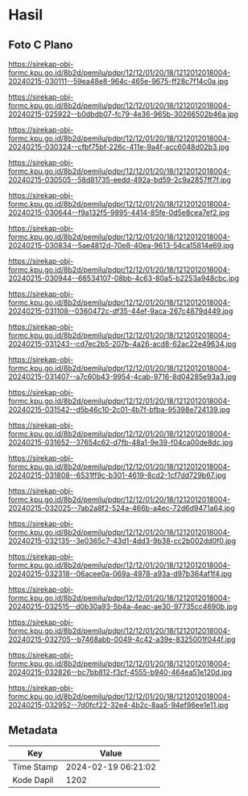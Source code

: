 # Hasil

## Foto C Plano

https://sirekap-obj-formc.kpu.go.id/8b2d/pemilu/pdpr/12/12/01/20/18/1212012018004-20240215-030111--59ea48e8-964c-465e-9675-ff28c7f14c0a.jpg

https://sirekap-obj-formc.kpu.go.id/8b2d/pemilu/pdpr/12/12/01/20/18/1212012018004-20240215-025922--b0dbdb07-fc79-4e36-965b-30266502b46a.jpg

https://sirekap-obj-formc.kpu.go.id/8b2d/pemilu/pdpr/12/12/01/20/18/1212012018004-20240215-030324--cfbf75bf-226c-411e-9a4f-acc6048d02b3.jpg

https://sirekap-obj-formc.kpu.go.id/8b2d/pemilu/pdpr/12/12/01/20/18/1212012018004-20240215-030505--58d81735-eedd-492a-bd59-2c9a2857ff7f.jpg

https://sirekap-obj-formc.kpu.go.id/8b2d/pemilu/pdpr/12/12/01/20/18/1212012018004-20240215-030644--f9a132f5-9895-4414-85fe-0d5e8cea7ef2.jpg

https://sirekap-obj-formc.kpu.go.id/8b2d/pemilu/pdpr/12/12/01/20/18/1212012018004-20240215-030834--5ae4812d-70e8-40ea-9613-54ca15814e69.jpg

https://sirekap-obj-formc.kpu.go.id/8b2d/pemilu/pdpr/12/12/01/20/18/1212012018004-20240215-030944--66534107-08bb-4c63-80a5-b2253a948cbc.jpg

https://sirekap-obj-formc.kpu.go.id/8b2d/pemilu/pdpr/12/12/01/20/18/1212012018004-20240215-031108--0360472c-df35-44ef-9aca-267c4879d449.jpg

https://sirekap-obj-formc.kpu.go.id/8b2d/pemilu/pdpr/12/12/01/20/18/1212012018004-20240215-031243--cd7ec2b5-207b-4a26-acd8-62ac22e49634.jpg

https://sirekap-obj-formc.kpu.go.id/8b2d/pemilu/pdpr/12/12/01/20/18/1212012018004-20240215-031407--a7c60b43-9954-4cab-9716-8d04285e93a3.jpg

https://sirekap-obj-formc.kpu.go.id/8b2d/pemilu/pdpr/12/12/01/20/18/1212012018004-20240215-031542--d5b46c10-2c01-4b7f-bfba-95398e724139.jpg

https://sirekap-obj-formc.kpu.go.id/8b2d/pemilu/pdpr/12/12/01/20/18/1212012018004-20240215-031652--37654c62-d7fb-48a1-9e39-f04ca00de8dc.jpg

https://sirekap-obj-formc.kpu.go.id/8b2d/pemilu/pdpr/12/12/01/20/18/1212012018004-20240215-031808--6531ff9c-b301-4619-8cd2-1cf7dd729b67.jpg

https://sirekap-obj-formc.kpu.go.id/8b2d/pemilu/pdpr/12/12/01/20/18/1212012018004-20240215-032025--7ab2a8f2-524a-466b-a4ec-72d6d9471a64.jpg

https://sirekap-obj-formc.kpu.go.id/8b2d/pemilu/pdpr/12/12/01/20/18/1212012018004-20240215-032135--3e0365c7-43d1-4dd3-9b38-cc2b002dd0f0.jpg

https://sirekap-obj-formc.kpu.go.id/8b2d/pemilu/pdpr/12/12/01/20/18/1212012018004-20240215-032318--06acee0a-069a-4978-a93a-d97b364af1f4.jpg

https://sirekap-obj-formc.kpu.go.id/8b2d/pemilu/pdpr/12/12/01/20/18/1212012018004-20240215-032515--d0b30a93-5b4a-4eac-ae30-97735cc4690b.jpg

https://sirekap-obj-formc.kpu.go.id/8b2d/pemilu/pdpr/12/12/01/20/18/1212012018004-20240215-032705--b7468abb-0049-4c42-a39e-8325001f044f.jpg

https://sirekap-obj-formc.kpu.go.id/8b2d/pemilu/pdpr/12/12/01/20/18/1212012018004-20240215-032826--bc7bb812-f3cf-4555-b940-464ea51e120d.jpg

https://sirekap-obj-formc.kpu.go.id/8b2d/pemilu/pdpr/12/12/01/20/18/1212012018004-20240215-032952--7d0fcf22-32e4-4b2c-8aa5-94ef96ee1e11.jpg


## Metadata

| Key        | Value               |
| ---------- | ------------------- |
| Time Stamp | 2024-02-19 06:21:02 |
| Kode Dapil | 1202                |



